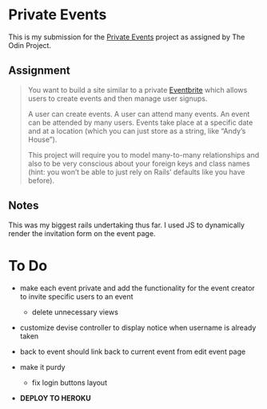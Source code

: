 # Private Events

This is my submission for the [Private Events](https://www.theodinproject.com/lessons/ruby-on-rails-private-events) project as assigned by The Odin Project.

## Assignment
>You want to build a site similar to a private [Eventbrite](https://eventbrite.com) which allows users to create events and then manage user signups.
>
>A user can create events. A user can attend many events. An event can be attended by many users. Events take place at a specific date and at a location (which you can just store as a string, like “Andy’s House”).
>
>This project will require you to model many-to-many relationships and also to be very conscious about your foreign keys and class names (hint: you won’t be able to just rely on Rails’ defaults like you have before).

## Notes

This was my biggest rails undertaking thus far. I used JS to dynamically render the invitation form on the event page.
# To Do
- make each event private and add the functionality for the event creator to invite specific users to an event
  - delete unnecessary views

- customize devise controller to display notice when username is already taken

- back to event should link back to current event from edit event page

- make it purdy
  - fix login buttons layout


- **DEPLOY TO HEROKU**